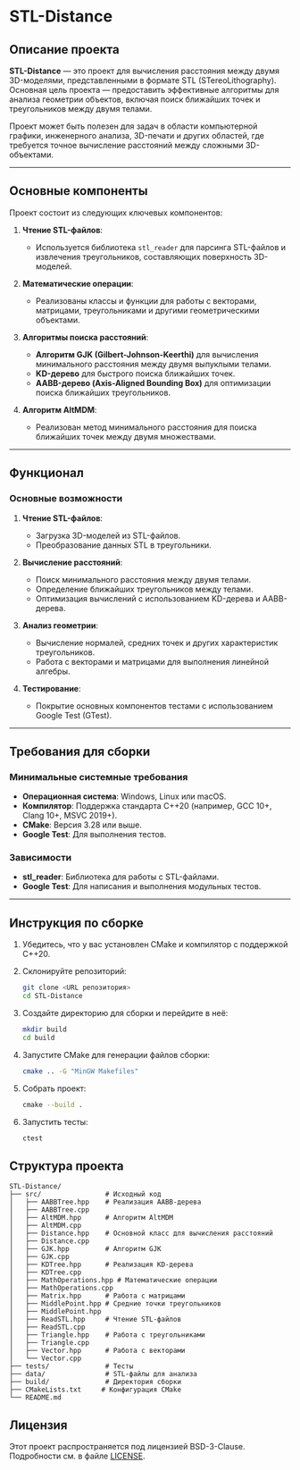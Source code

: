 # STL-Distance

## Описание проекта

**STL-Distance** — это проект для вычисления расстояния между двумя 3D-моделями, представленными в формате STL (STereoLithography). Основная цель проекта — предоставить эффективные алгоритмы для анализа геометрии объектов, включая поиск ближайших точек и треугольников между двумя телами.

Проект может быть полезен для задач в области компьютерной графики, инженерного анализа, 3D-печати и других областей, где требуется точное вычисление расстояний между сложными 3D-объектами.

---

## Основные компоненты

Проект состоит из следующих ключевых компонентов:

1. **Чтение STL-файлов**:
   - Используется библиотека `stl_reader` для парсинга STL-файлов и извлечения треугольников, составляющих поверхность 3D-моделей.

2. **Математические операции**:
   - Реализованы классы и функции для работы с векторами, матрицами, треугольниками и другими геометрическими объектами.

3. **Алгоритмы поиска расстояний**:
   - **Алгоритм GJK (Gilbert-Johnson-Keerthi)** для вычисления минимального расстояния между двумя выпуклыми телами.
   - **KD-дерево** для быстрого поиска ближайших точек.
   - **AABB-дерево (Axis-Aligned Bounding Box)** для оптимизации поиска ближайших треугольников.

4. **Алгоритм AltMDM**:
   - Реализован метод минимального расстояния для поиска ближайших точек между двумя множествами.

---

## Функционал

### Основные возможности

1. **Чтение STL-файлов**:
   - Загрузка 3D-моделей из STL-файлов.
   - Преобразование данных STL в треугольники.

2. **Вычисление расстояний**:
   - Поиск минимального расстояния между двумя телами.
   - Определение ближайших треугольников между телами.
   - Оптимизация вычислений с использованием KD-дерева и AABB-дерева.

3. **Анализ геометрии**:
   - Вычисление нормалей, средних точек и других характеристик треугольников.
   - Работа с векторами и матрицами для выполнения линейной алгебры.

4. **Тестирование**:
   - Покрытие основных компонентов тестами с использованием Google Test (GTest).

---

## Требования для сборки

### Минимальные системные требования

- **Операционная система**: Windows, Linux или macOS.
- **Компилятор**: Поддержка стандарта C++20 (например, GCC 10+, Clang 10+, MSVC 2019+).
- **CMake**: Версия 3.28 или выше.
- **Google Test**: Для выполнения тестов.

### Зависимости

- **stl_reader**: Библиотека для работы с STL-файлами.
- **Google Test**: Для написания и выполнения модульных тестов.

---

## Инструкция по сборке

1. Убедитесь, что у вас установлен CMake и компилятор с поддержкой C++20.
2. Склонируйте репозиторий:

   ```bash
   git clone <URL репозитория>
   cd STL-Distance
   ```

3. Создайте директорию для сборки и перейдите в неё:

   ```bash
   mkdir build
   cd build
   ```

4. Запустите CMake для генерации файлов сборки:

   ```bash
   cmake .. -G "MinGW Makefiles"
   ```

5. Собрать проект:

   ```bash
   сmake --build .
   ```

6. Запустить тесты:

   ```bash
   ctest
   ```

## Структура проекта

```plaintext
STL-Distance/
├── src/                # Исходный код
│   ├── AABBTree.hpp    # Реализация AABB-дерева
│   ├── AABBTree.cpp
│   ├── AltMDM.hpp      # Алгоритм AltMDM
│   ├── AltMDM.cpp
│   ├── Distance.hpp    # Основной класс для вычисления расстояний
│   ├── Distance.cpp
│   ├── GJK.hpp         # Алгоритм GJK
│   ├── GJK.cpp
│   ├── KDTree.hpp      # Реализация KD-дерева
│   ├── KDTree.cpp
│   ├── MathOperations.hpp # Математические операции
│   ├── MathOperations.cpp
│   ├── Matrix.hpp      # Работа с матрицами
│   ├── MiddlePoint.hpp # Средние точки треугольников
│   ├── MiddlePoint.hpp
│   ├── ReadSTL.hpp     # Чтение STL-файлов
│   ├── ReadSTL.cpp
│   ├── Triangle.hpp    # Работа с треугольниками
│   ├── Triangle.cpp
│   ├── Vector.hpp      # Работа с векторами
│   └── Vector.cpp      
├── tests/              # Тесты
├── data/               # STL-файлы для анализа
├── build/              # Директория сборки
├── CMakeLists.txt     # Конфигурация CMake
└── README.md 
```

## Лицензия

Этот проект распространяется под лицензией BSD-3-Clause. Подробности см. в файле [LICENSE](./LICENSE).
